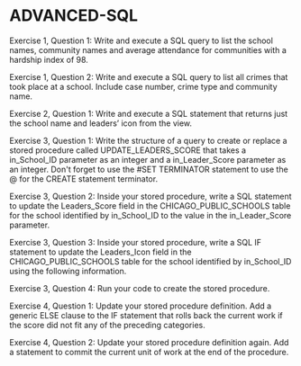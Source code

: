 # ADVANCED-SQL

Exercise 1, Question 1: 
Write and execute a SQL query to list the school names, community names and average attendance for communities with a hardship index of 98. 

Exercise 1, Question 2: 
Write and execute a SQL query to list all crimes that took place at a school. Include case number, crime type and community name.

Exercise 2, Question 1: 
Write and execute a SQL statement that returns just the school name and leaders’ icon from the view. 

Exercise 3, Question 1: 
Write the structure of a query to create or replace a stored procedure called UPDATE_LEADERS_SCORE that takes a in_School_ID parameter as an integer and a in_Leader_Score parameter as an integer. Don't forget to use the #SET TERMINATOR statement to use the @ for the CREATE statement terminator. 

Exercise 3, Question 2: 
Inside your stored procedure, write a SQL statement to update the Leaders_Score field in the CHICAGO_PUBLIC_SCHOOLS table for the school identified by in_School_ID to the value in the in_Leader_Score parameter. 

Exercise 3, Question 3: 
Inside your stored procedure, write a SQL IF statement to update the Leaders_Icon field in the CHICAGO_PUBLIC_SCHOOLS table for the school identified by in_School_ID using the following information. 

Exercise 3, Question 4: 
Run your code to create the stored procedure.

Exercise 4, Question 1: 
Update your stored procedure definition. Add a generic ELSE clause to the IF statement that rolls back the current work if the score did not fit any of the preceding categories. 

Exercise 4, Question 2: 
Update your stored procedure definition again. Add a statement to commit the current unit of work at the end of the procedure. 
